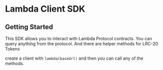 # Lambda Client SDK

## Getting Started

This SDK allows you to interact with Lambda Protocol contracts. You can query anything from the protocol. And there are helper methods for LRC-20 Tokens

create a client with `lambda(baseUrl)` and then you can call any of the methods.
